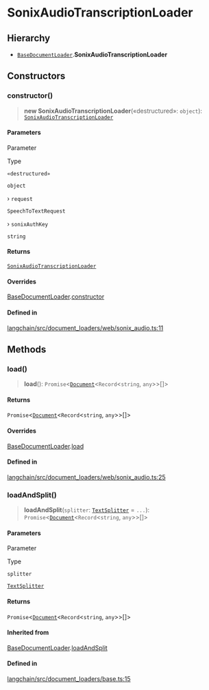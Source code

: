 SonixAudioTranscriptionLoader
=============================

Hierarchy[​](#hierarchy "Direct link to Hierarchy")
---------------------------------------------------

*   [`BaseDocumentLoader`](/docs/api/document_loaders_base/classes/BaseDocumentLoader).**SonixAudioTranscriptionLoader**

Constructors[​](#constructors "Direct link to Constructors")
------------------------------------------------------------

### constructor()[​](#constructor "Direct link to constructor()")

> **new SonixAudioTranscriptionLoader**(«destructured»: `object`): [`SonixAudioTranscriptionLoader`](/docs/api/document_loaders_web_sonix_audio/classes/SonixAudioTranscriptionLoader)

#### Parameters[​](#parameters "Direct link to Parameters")

Parameter

Type

`«destructured»`

`object`

› `request`

`SpeechToTextRequest`

› `sonixAuthKey`

`string`

#### Returns[​](#returns "Direct link to Returns")

[`SonixAudioTranscriptionLoader`](/docs/api/document_loaders_web_sonix_audio/classes/SonixAudioTranscriptionLoader)

#### Overrides[​](#overrides "Direct link to Overrides")

[BaseDocumentLoader](/docs/api/document_loaders_base/classes/BaseDocumentLoader).[constructor](/docs/api/document_loaders_base/classes/BaseDocumentLoader#constructor)

#### Defined in[​](#defined-in "Direct link to Defined in")

[langchain/src/document\_loaders/web/sonix\_audio.ts:11](https://github.com/hwchase17/langchainjs/blob/46e1734/langchain/src/document_loaders/web/sonix_audio.ts#L11)

Methods[​](#methods "Direct link to Methods")
---------------------------------------------

### load()[​](#load "Direct link to load()")

> **load**(): `Promise`<[`Document`](/docs/api/document/classes/Document)<`Record`<`string`, `any`\>\>\[\]\>

#### Returns[​](#returns-1 "Direct link to Returns")

`Promise`<[`Document`](/docs/api/document/classes/Document)<`Record`<`string`, `any`\>\>\[\]\>

#### Overrides[​](#overrides-1 "Direct link to Overrides")

[BaseDocumentLoader](/docs/api/document_loaders_base/classes/BaseDocumentLoader).[load](/docs/api/document_loaders_base/classes/BaseDocumentLoader#load)

#### Defined in[​](#defined-in-1 "Direct link to Defined in")

[langchain/src/document\_loaders/web/sonix\_audio.ts:25](https://github.com/hwchase17/langchainjs/blob/46e1734/langchain/src/document_loaders/web/sonix_audio.ts#L25)

### loadAndSplit()[​](#loadandsplit "Direct link to loadAndSplit()")

> **loadAndSplit**(`splitter`: [`TextSplitter`](/docs/api/text_splitter/classes/TextSplitter) = `...`): `Promise`<[`Document`](/docs/api/document/classes/Document)<`Record`<`string`, `any`\>\>\[\]\>

#### Parameters[​](#parameters-1 "Direct link to Parameters")

Parameter

Type

`splitter`

[`TextSplitter`](/docs/api/text_splitter/classes/TextSplitter)

#### Returns[​](#returns-2 "Direct link to Returns")

`Promise`<[`Document`](/docs/api/document/classes/Document)<`Record`<`string`, `any`\>\>\[\]\>

#### Inherited from[​](#inherited-from "Direct link to Inherited from")

[BaseDocumentLoader](/docs/api/document_loaders_base/classes/BaseDocumentLoader).[loadAndSplit](/docs/api/document_loaders_base/classes/BaseDocumentLoader#loadandsplit)

#### Defined in[​](#defined-in-2 "Direct link to Defined in")

[langchain/src/document\_loaders/base.ts:15](https://github.com/hwchase17/langchainjs/blob/46e1734/langchain/src/document_loaders/base.ts#L15)